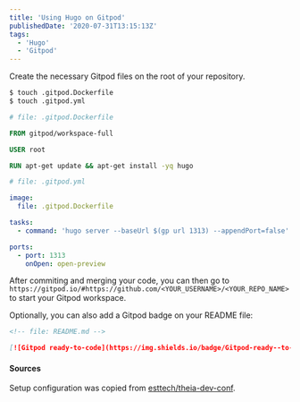 ```yaml
---
title: 'Using Hugo on Gitpod'
publishedDate: '2020-07-31T13:15:13Z'
tags:
  - 'Hugo'
  - 'Gitpod'
---
```


Create the necessary Gitpod files on the root of your repository.

```bash
$ touch .gitpod.Dockerfile
$ touch .gitpod.yml
```

```Dockerfile
# file: .gitpod.Dockerfile

FROM gitpod/workspace-full

USER root

RUN apt-get update && apt-get install -yq hugo
```

```yaml
# file: .gitpod.yml

image:
  file: .gitpod.Dockerfile

tasks:
  - command: 'hugo server --baseUrl $(gp url 1313) --appendPort=false'

ports:
  - port: 1313
    onOpen: open-preview
```

After commiting and merging your code, you can then go to `https://gitpod.io/#https://github.com/<YOUR_USERNAME>/<YOUR_REPO_NAME>` to start your Gitpod workspace.

Optionally, you can also add a Gitpod badge on your README file:

```markdown
<!-- file: README.md -->

[![Gitpod ready-to-code](https://img.shields.io/badge/Gitpod-ready--to--code-blue?logo=gitpod)](https://gitpod.io/#https://github.com/<YOUR_USERNAME>/<YOUR_REPO_NAME>)
```

#### Sources

Setup configuration was copied from [esttech/theia-dev-conf](https://github.com/esttech/theia-dev-conf/).
